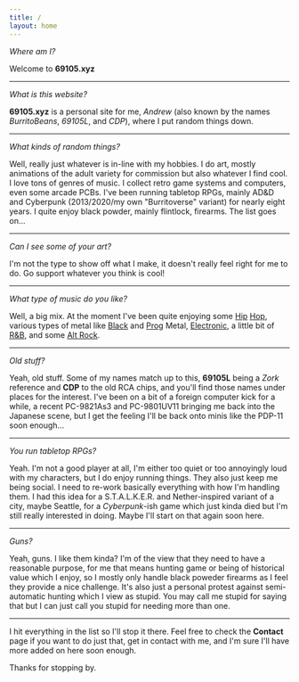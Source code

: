 ```yaml
---
title: /
layout: home
---
```


*Where am I?*

Welcome to **69105.xyz**

---

*What is this website?*

**69105.xyz** is a personal site for me, *Andrew* (also known by the names *BurritoBeans*, *69105L*, and *CDP*), where I put random things down.

---

*What kinds of random things?*

Well, really just whatever is in-line with my hobbies. I do art, mostly animations of the adult variety for commission but also whatever I find cool. I love tons of genres of music. I collect retro game systems and computers, even some arcade PCBs. I've been running tabletop RPGs, mainly AD&D and Cyberpunk (2013/2020/my own "Burritoverse" variant) for nearly eight years. I quite enjoy black powder, mainly flintlock, firearms. The list goes on...

---

*Can I see some of your art?*

I'm not the type to show off what I make, it doesn't really feel right for me to do. Go support whatever you think is cool!

---

*What type of music do you like?*

Well, a big mix. At the moment I've been quite enjoying some [Hip](https://www.youtube.com/watch?v=PfurJlc4Bbs) [Hop](https://www.youtube.com/watch?v=weWTuvdL-LQ), various types of metal like [Black](https://www.youtube.com/watch?v=uLSUQYzqXZ0) and [Prog](https://www.youtube.com/watch?v=i9qZ4Tntg8I) Metal, [Electronic](https://www.youtube.com/watch?v=00vYncpl0pk), a little bit of [R&B](https://www.youtube.com/watch?v=VjAKeduaURc), and some [Alt Rock](https://www.youtube.com/watch?v=S8rUl-gsCIg).

---

*Old stuff?*

Yeah, old stuff. Some of my names match up to this, **69105L** being a *Zork* reference and **CDP** to the old RCA chips, and you'll find those names under places for the interest. I've been on a bit of a foreign computer kick for a while, a recent PC-9821As3 and PC-9801UV11 bringing me back into the Japanese scene, but I get the feeling I'll be back onto minis like the PDP-11 soon enough...

---

*You run tabletop RPGs?*

Yeah. I'm not a good player at all, I'm either too quiet or too annoyingly loud with my characters, but I do enjoy running things. They also just keep me being social. I need to re-work basically everything with how I'm handling them. I had this idea for a S.T.A.L.K.E.R. and Nether-inspired variant of a city, maybe Seattle, for a *Cyberpunk*-ish game which just kinda died but I'm still really interested in doing. Maybe I'll start on that again soon here. 

---

*Guns?*

Yeah, guns. I like them kinda? I'm of the view that they need to have a reasonable purpose, for me that means hunting game or being of historical value which I enjoy, so I mostly only handle black poweder firearms as I feel they provide a nice challenge. It's also just a personal protest against semi-automatic hunting which I view as stupid. You may call me stupid for saying that but I can just call you stupid for needing more than one.

---

I hit everything in the list so I'll stop it there. Feel free to check the **Contact** page if you want to do just that, get in contact with me, and I'm sure I'll have more added on here soon enough.

Thanks for stopping by.
